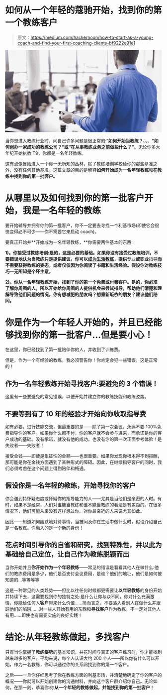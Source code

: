 # 如何从一个年轻的蔻驰开始，找到你的第一个教练客户

> 原文：<https://medium.com/hackernoon/how-to-start-as-a-young-coach-and-find-your-first-coaching-clients-bf9222e91e1>

![](img/64aefa9ab9efef28dd85d0f34c8a23a1.png)

当你想进入教练行业时，问自己许多问题是很正常的:“**如何开始当教练？**、**、**、**“如何创办一家成功的教练公司？”**或“在从事教练业务之前做些什么**？”**。无论你多大年纪开始执教 T9，你都是一名年轻教练。

这有点像冒险进入一个你一无所知的丛林，除了教练培训学校给你的那些基准之外，没有任何其他基准。这篇文章的目的是解释**如何开始成为一名年轻教练**和**在教练中找到你的第一批客户。**

# 从哪里以及如何找到你的第一批客户开始，我是一名年轻的教练

要开始辅导并拥有你的第一批客户，你不一定要去寻找一个利基市场(即使它会很快变得必不可少——你不需要它来启动 coach)。

要真正开始并**开始成为一名年轻教练，**你需要两件基本的东西:

**1)。你接受过教练培训:是的，这是必要的基础。如果你没有接受过教练培训，不要错误地认为当教练只是提供建议，你可以[成为生活教练](https://www.bmmagazine.co.uk/in-business/health-and-wellbeing/how-to-become-a-life-coach/)，提供**专业**或职业**指导**而不需要获得教练的姿态，或者仅仅因为你阅读了书籍和生活经验。假设你对教练技巧一无所知是个坏主意。**

**2)。你从一名年轻教练开始，找到了你的第一个免费或付费客户。是的，你必须了解你周围的人，所以开始给你周围的人提供机会来尝试指导，帮助他们清楚和理解导致他们问题的情况。你有想减肥的朋友吗？想重新皈依的朋友？建议他们陪同。**

# 你是作为一个年轻人开始的，并且已经能够找到你的第一批客户…但是要小心！

在这里，你已经找到了第一批陪伴你的人，并收到了训练费。

但是，作为一个有经验的教练，我必须警告你！你肯定会犯一些错误，这是正常的！

## 作为一名年轻教练开始寻找客户:要避免的 3 个错误！

这里有一些要避免的常见错误，以便开始并建立你的教练技能和教练姿势。

## 不要等到有了 10 年的经验才开始向你收取指导费

如有必要，进行技能交流，但最重要的是——除了第一次会议，永远不要 100%免费指导你的客户。如果你什么都不付，你的客户就不会参与进来，而承诺是你的客户成功的基础。没有承诺，就没有他的成功，也没有你的第一次正面参考体验！是失败者——失败者！

接受金钱——即使是象征性的金额——也很重要。如果你发现你根本得不到报酬，那可能是你在金钱方面遇到了某种形式的障碍。因此，在继续指导客户的同时，我们必须考虑在这个问题上得到陪伴和畅通。

## 假设你是一名年轻的教练，开始寻找你的客户

你会遇到持怀疑态度或怀疑你的指导能力的人——尤其是当他们是亲密的人时。有时，如果不是经常，人们对谁能当教练和谁不能当教练的看法是有差距的。在很多情况下，他们可能从来没有这样想过你。对你最亲近的人来说尤其如此。

因此——知道如何幽默地对待事情，当被问及你在生活中做什么时，假设介绍自己是一名教练。你融入的是一个新的身份！

## 花点时间引导你的自省和研究，找到特殊性，并以此为基础给自己定位，让自己作为教练脱颖而出

当你开始并且**你开始作为一个年轻教练**——常见的错误是看看其他人在做什么:他们的教练费用是多少，他们是否支付会议费用，是谁？他们的地址，他们是如何被知道的…等等等等

这是一种常见的人类趋势——但比以往任何时候都更需要让**以年轻教练**的身份开始并持续下去，这需要找到你的独特之处:是什么让你与众不同，你对什么充满激情，你能给任何人**客户**带来什么价值……简而言之，不要落入看别人在做什么并跟踪他们的陷阱……对一些人开始有用的东西和**寻找客户**作为教练，不一定对其他人有用……即使也有需要实施的良好实践！

# 结论:从年轻教练做起，多找客户

只有当你掌握了**教练姿势**的基本知识，并花时间与真正的客户练习时，你才能找到越来越多的客户。平均来说，每个人认识大约 200 个人——所以你有什么可以开始，作为一名教练，你可以通过你的关系网找到你的第一个客户。

之后——一旦你仔细思考了你在教练方面的利基市场，并清楚地确定了你的客户的概况——你就可以开始创建你的沟通材料，并向这个客户群介绍你自己。无论如何，在那一刻，恭喜你:你**从一个年轻的教练做起，并能找到你的第一批客户**！